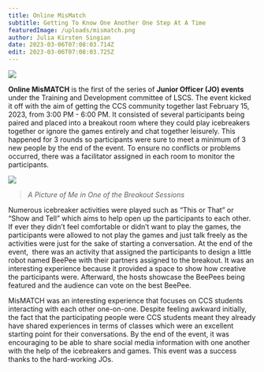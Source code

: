 ```yaml
---
title: Online MisMatch
subtitle: Getting To Know One Another One Step At A Time
featuredImage: /uploads/mismatch.png
author: Julia Kirsten Singian
date: 2023-03-06T07:08:03.714Z
edit: 2023-03-06T07:08:03.725Z
---
```

<!--StartFragment-->





![](https://lh6.googleusercontent.com/Ou_WpUs8vpljrkCQFryC9WUn3yK6rKT2_Gm6JTw4OYsWWP4JOVxf8wy9hvVLxq9i3DXU7FXdktcLzPPW0T2LT3dqXwTwl22NWcCRcs8gjg5prLf1w4Y85aLbqxcmtDgZ0-o2r_J_TWhl01Nqk6mOKw)

**Online MisMATCH** is the first of the series of **Junior Officer (JO) events** under the Training and Development committee of LSCS. The event kicked it off with the aim of getting the CCS community together last February 15, 2023, from 3:00 PM - 6:00 PM. It consisted of several participants being paired and placed into a breakout room where they could play icebreakers together or ignore the games entirely and chat together leisurely. This happened for 3 rounds so participants were sure to meet a minimum of 3 new people by the end of the event. To ensure no conflicts or problems occurred, there was a facilitator assigned in each room to monitor the participants.      

![](https://lh3.googleusercontent.com/WFqVlu0oybJmuSOSoB8zaO4_0uGoSEamxEl7cDute8Q_PG4O3QTFNe7sET6hrgRJ3U4cBYXFlrdxiXrW0J4FS7UitTmAeznmrOHxnlq3PH7LySj5iKtCgHh3dAm2zfVXiQq46h1kZZJuaWksCIGVqw)

> *A Picture of Me in One of the Breakout Sessions*

Numerous icebreaker activities were played such as “This or That” or “Show and Tell” which aims to help open up the participants to each other. If ever they didn’t feel comfortable or didn’t want to play the games, the participants were allowed to not play the games and just talk freely as the activities were just for the sake of starting a conversation. At the end of the event,  there was an activity that assigned the participants to design a little robot named BeePee with their partners assigned to the breakout. It was an interesting experience because it provided a space to show how creative the participants were. Afterward, the hosts showcase the BeePees being featured and the audience can vote on the best BeePee.  

MisMATCH was an interesting experience that focuses on CCS students interacting with each other one-on-one. Despite feeling awkward initially, the fact that the participating people were CCS students meant they already have shared experiences in terms of classes which were an excellent starting point for their conversations. By the end of the event, it was encouraging to be able to share social media information with one another with the help of the icebreakers and games. This event was a success thanks to the hard-working JOs.



<!--EndFragment-->